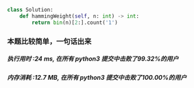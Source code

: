 ```python
class Solution:
    def hammingWeight(self, n: int) -> int:
        return bin(n)[2:].count('1')
```


### 本题比较简单，一句话出来

##### 执行用时 :24 ms, 在所有 python3 提交中击败了99.32%的用户
##### 内存消耗 :12.7 MB, 在所有 python3 提交中击败了100.00%的用户


